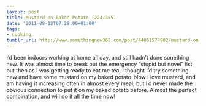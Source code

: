 ```yaml
---
layout: post
title: Mustard on Baked Potato (224/365)
date: '2011-08-12T07:28:00+01:00'
tags:
- cooking
tumblr_url: http://www.somethingnew365.com/post/44061574902/mustard-on-baked-potato-224365
---
```

I’d been indoors working at home all day, and still hadn’t done sonething new. It was almost time to break out the emergency “stupid but novel” list, but then as I was getting ready to eat me tea, I thought I’d try something new and have some mustard on my baked potato.
Now I love mustard, and am having it increasing often in almost every meal, but I’d never made the obvious connection to put it on my baked potato before. Almost the perfect combination, and will do it all the time now!

